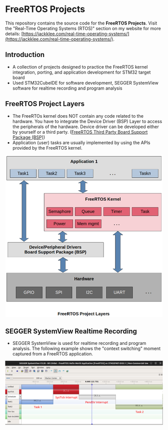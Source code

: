 # FreeRTOS Projects

This repository contains the source code for the **FreeRTOS Projects**. Visit the "Real-Time Operating Systems (RTOS)" section on my website for more details: [https://jackklee.com/real-time-operating-systems/](https://jackklee.com/real-time-operating-systems/).



## Introduction

* A collection of projects designed to practice the FreeRTOS kernel integration, porting, and application development for STM32 target board
* Used STM32CubeIDE for software development, SEGGER SystemView software for realtime recording and program analysis



## FreeRTOS Project Layers

* The FreeRTOs kernel does NOT contain any code related to the hardware. You have to integrate the Device Driver (BSP) Layer to access the peripherals of the hardware. Device driver can be developed either by yourself or a third party. ([FreeRTOS Third Party Board Support Package (BSP)](https://www.freertos.org/FreeRTOS-Plus/BSP_Solutions/FreeRTOS_BSP.html))
* Application (user) tasks are usually implemented by using the APIs provided by the FreeRTOS kernel.



<img src="img/freertos-project-layers-2.png" alt="freertos-project-layers-2" width="650">





## SEGGER SystemView Realtime Recording

* SEGGER SystemView is used for realtime recording and program analysis. The following example shows the "context switching" moment captured from a FreeRTOS application.



<img src="img/context-switching-segger-system-view.png" alt="context-switching-segger-system-view" width="900">